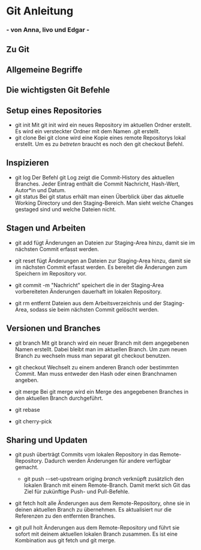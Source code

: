 # __Git Anleitung__
### - von Anna, Iivo und Edgar -

## Zu Git

## Allgemeine Begriffe

## __Die wichtigsten Git Befehle__
## Setup eines Repositories
- git init
	Mit git init wird ein neues Repository im aktuellen Ordner erstellt. Es wird ein versteckter Ordner mit dem Namen .git erstellt.
- git clone
	Bei git clone wird eine Kopie eines remote Repositorys lokal erstellt. Um es zu *betreten* braucht es noch den git checkout Befehl. 

## Inspizieren
- git log
	Der Befehl git Log zeigt die Commit-History des aktuellen Branches. Jeder Eintrag enthält die Commit Nachricht, Hash-Wert, Autor*in und Datum.
- git status
	Bei git status erhält man einen Überblick über das aktuelle Working Directory und den Staging-Bereich. Man sieht welche Changes gestaged sind und welche Dateien nicht.

## Stagen und Arbeiten
- git add 
	fügt Änderungen an Dateien zur Staging-Area hinzu, damit sie im nächsten Commit erfasst werden.
- git reset
	fügt Änderungen an Dateien zur Staging-Area hinzu, damit sie im nächsten Commit erfasst werden. Es 	bereitet die Änderungen zum Speichern im Repository vor.

- git commit -m "Nachricht"
	 speichert die in der Staging-Area vorbereiteten Änderungen dauerhaft im lokalen Repository.

- git rm
	entfernt Dateien aus dem Arbeitsverzeichnis und der Staging-Area, sodass sie beim nächsten Commit gelöscht 	werden.

## Versionen und Branches
- git branch <name>
	Mit git branch <name> wird ein neuer Branch mit dem angegebenen Namen erstellt. Dabei bleibt man im aktuellen Branch. Um zum neuen Branch zu wechseln muss man separat git checkout benutzen.
- git checkout
	Wechselt zu einem anderen Branch oder bestimmten Commit. Man muss entweder den Hash oder einen Branchnamen angeben.
- git merge
	Bei git merge <branch> wird ein Merge des angegebenen Branches in den aktuellen Branch durchgeführt. 
- git rebase

- git cherry-pick

## Sharing und Updaten

- git push
	überträgt Commits vom lokalen Repository in das Remote-Repository. Dadurch werden Änderungen für andere 	verfügbar gemacht.

	- git push --set-upstream origing *branch*
		verknüpft zusätzlich den lokalen Branch mit einem Remote-Branch. Damit merkt sich Git das Ziel für 			zukünftige Push- und Pull-Befehle.

- git fetch
	holt alle Änderungen aus dem Remote-Repository, ohne sie in deinen aktuellen Branch zu übernehmen. Es 	aktualisiert nur die Referenzen zu den entfernten Branches.

- git pull
	holt Änderungen aus dem Remote-Repository und führt sie sofort mit deinem aktuellen lokalen Branch 	zusammen. Es ist eine Kombination aus git fetch und git merge.